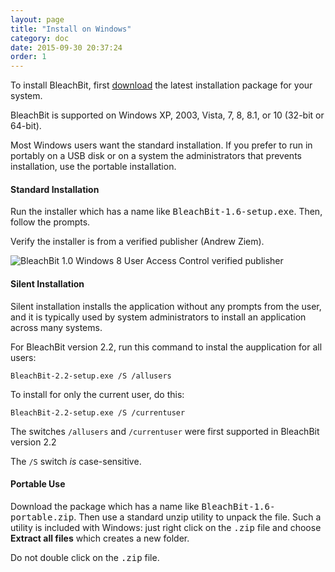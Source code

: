 ```yaml
---
layout: page
title: "Install on Windows"
category: doc
date: 2015-09-30 20:37:24
order: 1
---
```


To install BleachBit, first <a href="https://www.bleachbit.org/download">download</a> the latest installation package for your system.

BleachBit is supported on Windows XP, 2003, Vista, 7, 8, 8.1, or 10 (32-bit or 64-bit).

Most Windows users want the standard installation. If you prefer to run in portably on a USB disk or on a system the administrators that prevents installation, use the portable installation.

#### Standard Installation

Run the installer which has a name like <tt>BleachBit-1.6-setup.exe</tt>. Then, follow the prompts.

Verify the installer is from a verified publisher (Andrew Ziem).

![BleachBit 1.0 Windows 8 User Access Control verified publisher](https://lh6.googleusercontent.com/-UJw5HRIY5Q4/UoWhya1zE6I/AAAAAAAADOk/E3zBkhxE4GE/s800/bleachbit-10-user-access-control-signed.png)

#### Silent Installation

Silent installation installs the application without any prompts from the user, and it is typically used by system administrators to install an application across many systems.

For BleachBit version 2.2, run this command to instal the aupplication for all users:

`BleachBit-2.2-setup.exe /S /allusers`

To install for only the current user, do this:

`BleachBit-2.2-setup.exe /S /currentuser`

The switches `/allusers` and `/currentuser` were first supported in BleachBit version 2.2

The `/S` switch _is_ case-sensitive.

#### Portable Use

Download the package which has a name like <tt>BleachBit-1.6-portable.zip</tt>. Then use a standard unzip utility to unpack the file. Such a utility is included with Windows: just right click on the <tt>.zip</tt> file and choose **Extract all files** which creates a new folder.

Do not double click on the <tt>.zip</tt> file.

